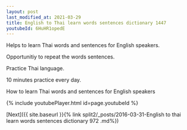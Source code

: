 ```yaml
---
layout: post
last_modified_at: 2021-03-29
title: English to Thai learn words sentences dictionary 1447 
youtubeId: 6HuHR1opedE
---
```

 
 
Helps to learn Thai words and sentences for English speakers.

Opportunitiy to repeat the words sentences. 

Practice Thai language. 
 
10 minutes practice every day. 
 
How to learn Thai words and sentences for English speakers 
 
{% include youtubePlayer.html id=page.youtubeId %}
 
 
[Next]({{ site.baseurl }}{% link  split2/_posts/2016-03-31-English to thai learn words sentences dictionary 972 .md%})
 
